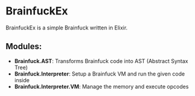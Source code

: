 # BrainfuckEx

BrainfuckEx is a simple Brainfuck written in Elixir.

## Modules:

 - **Brainfuck.AST**: Transforms Brainfuck code into AST (Abstract Syntax Tree)
 - **Brainfuck.Interpreter**: Setup a Brainfuck VM and run the given code inside
 - **Brainfuck.Interpreter.VM**: Manage the memory and execute opcodes
